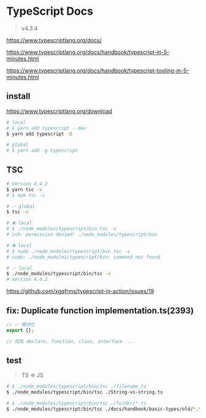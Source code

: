 # TypeScript Docs

> v4.3.4


https://www.typescriptlang.org/docs/

https://www.typescriptlang.org/docs/handbook/typescript-in-5-minutes.html

https://www.typescriptlang.org/docs/handbook/typescript-tooling-in-5-minutes.html


## install

https://www.typescriptlang.org/download

```sh
# local
# $ yarn add typescript --dev
$ yarn add typescript -D

# global
# $ yarn add -g typescript
```

## TSC

```sh
# Version 4.4.2
$ yarn tsc -v
# $ npm tsc -v

# ✅ global
$ tsc -v

# ❌ local
# $ ./node_modules/typescript/bin tsc -v
# zsh: permission denied: ./node_modules/typescript/bin

# ❌ local
# $ sudo ./node_modules/typescript/bin tsc -v
# sudo: ./node_modules/typescript/bin: command not found

# ✅ local
$ ./node_modules/typescript/bin/tsc -v 
# Version 4.4.2

```

https://github.com/xgqfrms/typescript-in-action/issues/19


## fix: Duplicate function implementation.ts(2393)


```ts
// ✅ 模块化
export {};

// 同名 declare, function, class, interface ...

```

## test

> TS => JS

```sh
# $ ./node_modules/typescript/bin/tsc ./filename.ts
$ ./node_modules/typescript/bin/tsc ./String-vs-string.ts

# $ ./node_modules/typescript/bin/tsc ./folder/*.ts
$ ./node_modules/typescript/bin/tsc ./docs/handbook/basic-types/old/*.ts

```
